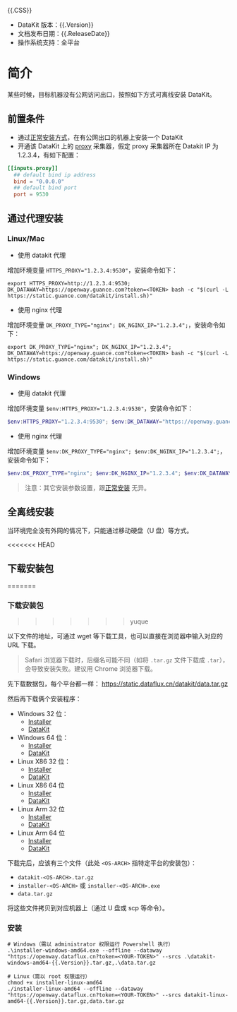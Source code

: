 {{.CSS}}

- DataKit 版本：{{.Version}}
- 文档发布日期：{{.ReleaseDate}}
- 操作系统支持：全平台

# 简介

某些时候，目标机器没有公网访问出口，按照如下方式可离线安装 DataKit。

## 前置条件

- 通过[正常安装方式](datakit-install)，在有公网出口的机器上安装一个 DataKit
- 开通该 DataKit 上的 [proxy](proxy) 采集器，假定 proxy 采集器所在 Datakit IP 为 1.2.3.4，有如下配置：

```toml
[[inputs.proxy]]
  ## default bind ip address
  bind = "0.0.0.0" 
  ## default bind port
  port = 9530
```

## 通过代理安装

### Linux/Mac

- 使用 datakit 代理

增加环境变量 `HTTPS_PROXY="1.2.3.4:9530"`，安装命令如下：

```shell
export HTTPS_PROXY=http://1.2.3.4:9530; DK_DATAWAY=https://openway.guance.com?token=<TOKEN> bash -c "$(curl -L https://static.guance.com/datakit/install.sh)"
```

- 使用 nginx 代理

增加环境变量 `DK_PROXY_TYPE="nginx"; DK_NGINX_IP="1.2.3.4";`，安装命令如下：

```shell
export DK_PROXY_TYPE="nginx"; DK_NGINX_IP="1.2.3.4"; DK_DATAWAY=https://openway.guance.com?token=<TOKEN> bash -c "$(curl -L https://static.guance.com/datakit/install.sh)"
```

### Windows

- 使用 datakit 代理

增加环境变量 `$env:HTTPS_PROXY="1.2.3.4:9530"`，安装命令如下：

```powershell
$env:HTTPS_PROXY="1.2.3.4:9530"; $env:DK_DATAWAY="https://openway.guance.com?token=<TOKEN>"; Set-ExecutionPolicy Bypass -scope Process -Force; Import-Module bitstransfer; start-bitstransfer -ProxyUsage Override -ProxyList $env:HTTPS_PROXY -source https://static.guance.com/datakit/install.ps1 -destination .install.ps1; powershell .install.ps1;
```

- 使用 nginx 代理

增加环境变量 `$env:DK_PROXY_TYPE="nginx"; $env:DK_NGINX_IP="1.2.3.4";`，安装命令如下：

```powershell
$env:DK_PROXY_TYPE="nginx"; $env:DK_NGINX_IP="1.2.3.4"; $env:DK_DATAWAY="https://openway.guance.com?token=<TOKEN>"; Set-ExecutionPolicy Bypass -scope Process -Force; Import-Module bitstransfer; start-bitstransfer -ProxyUsage Override -ProxyList $env:HTTPS_PROXY -source https://static.guance.com/datakit/install.ps1 -destination .install.ps1; powershell .install.ps1;
```

> 注意：其它安装参数设置，跟[正常安装](datakit-install) 无异。

## 全离线安装

当环境完全没有外网的情况下，只能通过移动硬盘（U 盘）等方式。

<<<<<<< HEAD
## 下载安装包
=======
### 下载安装包
>>>>>>> yuque

以下文件的地址，可通过 wget 等下载工具，也可以直接在浏览器中输入对应的 URL 下载。

> Safari 浏览器下载时，后缀名可能不同（如将 `.tar.gz` 文件下载成 `.tar`），会导致安装失败。建议用 Chrome 浏览器下载。

先下载数据包，每个平台都一样： https://static.dataflux.cn/datakit/data.tar.gz

然后再下载俩个安装程序：

- Windows 32 位：
  - [Installer](https://static.dataflux.cn/datakit/installer-windows-386.exe)
  - [DataKit](https://static.dataflux.cn/datakit/datakit-windows-386-{{.Version}}.tar.gz)
- Windows 64 位：
  - [Installer](https://static.dataflux.cn/datakit/installer-windows-amd64.exe)
  - [DataKit](https://static.dataflux.cn/datakit/datakit-windows-amd64-{{.Version}}.tar.gz)
- Linux X86 32 位：
  - [Installer](https://static.dataflux.cn/datakit/installer-linux-386)
  - [DataKit](https://static.dataflux.cn/datakit/datakit-linux-386-{{.Version}}.tar.gz)
- Linux X86 64 位
  - [Installer](https://static.dataflux.cn/datakit/installer-linux-amd64)
  - [DataKit](https://static.dataflux.cn/datakit/datakit-linux-amd64-{{.Version}}.tar.gz)
- Linux Arm 32 位
  - [Installer](https://static.dataflux.cn/datakit/installer-linux-arm)
  - [DataKit](https://static.dataflux.cn/datakit/datakit-linux-arm-{{.Version}}.tar.gz)
- Linux Arm 64 位
  - [Installer](https://static.dataflux.cn/datakit/installer-linux-arm64)
  - [DataKit](https://static.dataflux.cn/datakit/datakit-linux-arm64-{{.Version}}.tar.gz)

下载完后，应该有三个文件（此处 `<OS-ARCH>` 指特定平台的安装包）：

- `datakit-<OS-ARCH>.tar.gz`
- `installer-<OS-ARCH>` 或 `installer-<OS-ARCH>.exe`
- `data.tar.gz`

将这些文件拷贝到对应机器上（通过 U 盘或 scp 等命令）。

### 安装

```shell
# Windows（需以 administrator 权限运行 Powershell 执行）
.\installer-windows-amd64.exe --offline --dataway "https://openway.dataflux.cn?token=<YOUR-TOKEN>" --srcs .\datakit-windows-amd64-{{.Version}}.tar.gz,.\data.tar.gz

# Linux（需以 root 权限运行）
chmod +x installer-linux-amd64
./installer-linux-amd64 --offline --dataway "https://openway.dataflux.cn?token=<YOUR-TOKEN>" --srcs datakit-linux-amd64-{{.Version}}.tar.gz,data.tar.gz
```
